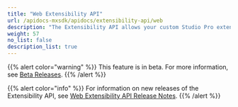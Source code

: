 ```yaml
---
title: "Web Extensibility API"
url: /apidocs-mxsdk/apidocs/extensibility-api/web
description: "The Extensibility API allows your custom Studio Pro extensions to interact with some internal services of Studio Pro."
weight: 57
no_list: false
description_list: true
---
```


{{% alert color="warning" %}} This feature is in beta. For more information, see [Beta Releases](/releasenotes/beta-features/). {{% /alert %}}

{{% alert color="info" %}} For information on new releases of the Extensibility API, see [Web Extensibility API Release Notes](/releasenotes/studio-pro/web-extensibility-api/). {{% /alert %}}
